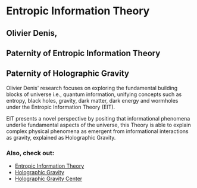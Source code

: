 # Entropic Information Theory

## Olivier Denis, 
## Paternity of Entropic Information Theory
## Paternity of Holographic Gravity

Olivier Denis' research focuses on exploring the fundamental building blocks of universe i.e., quantum information, unifying concepts such as entropy, black holes, gravity, dark matter, dark energy and wormholes under the Entropic Information Theory (EIT). 

EIT presents a novel perspective by positing that informational phenomena underlie fundamental aspects of the universe,  this Theory is able to explain complex physical phenomena as emergent from informational interactions as gravity, explained as Holographic Gravity.

### Also, check out:

- [Entropic Information Theory](https://olivierdenis.github.io/Entropic-Information-Theory)
- [Holographic Gravity](https://olivierdenis.github.io/Holographic-Gravity)
- [Holographic Gravity Center](https://www.holographicgravity.center)
